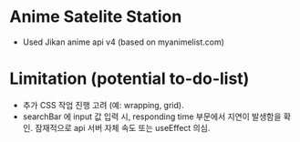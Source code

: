 # Anime Satelite Station
- Used Jikan anime api v4 (based on myanimelist.com)

# Limitation (potential to-do-list)
- 추가 CSS 작업 진행 고려 (예: wrapping, grid).
- searchBar 에 input 값 입력 시, responding time 부문에서 지연이 발생함을 확인. 잠재적으로 api 서버 자체 속도 또는 useEffect 의심.